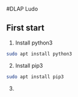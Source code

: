 #DLAP Ludo
## First start
1. Install python3
```bash
sudo apt install python3
```
2. Install pip3
```bash
sudo apt install pip3
```
3. 